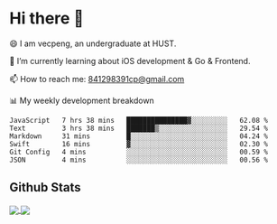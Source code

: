 
# Hi there 👋
😄 I am vecpeng, an undergraduate at HUST.

🌱 I’m currently learning about iOS development & Go & Frontend.

📫 How to reach me: 841298391cp@gmail.com

📊 My weekly development breakdown
<!--START_SECTION:waka-->

```text
JavaScript   7 hrs 38 mins   ███████████████▓░░░░░░░░░   62.08 %
Text         3 hrs 38 mins   ███████▒░░░░░░░░░░░░░░░░░   29.54 %
Markdown     31 mins         █░░░░░░░░░░░░░░░░░░░░░░░░   04.24 %
Swift        16 mins         ▓░░░░░░░░░░░░░░░░░░░░░░░░   02.30 %
Git Config   4 mins          ░░░░░░░░░░░░░░░░░░░░░░░░░   00.59 %
JSON         4 mins          ░░░░░░░░░░░░░░░░░░░░░░░░░   00.56 %
```

<!--END_SECTION:waka-->

## Github Stats
<a href="https://github.com/anuraghazra/github-readme-stats">
  <img align="center" src="https://github-readme-stats.vercel.app/api?username=vecpeng&count_private=true&hide=stars" />
</a>
<a href="https://github.com/anuraghazra/convoychat">
  <img align="center" src="https://github-readme-stats.vercel.app/api/top-langs/?username=vecpeng&layout=compact" />
</a>
